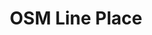 ---
schema: default
title: OSM Line Place
organization: DataScientia Foundation
notes: A dataset encoding information about line places following Open Street Maps.
resources:
  - name: OSM Line Place dataset
    url: >-
      https://drive.google.com/file/d/1mSIBHgKJBw07crEjMTYEi3ylpPL-62fB/view?usp=sharing
    format: ''
license: ''
category:
  - Society and Territory
maintainer: Simone Bocca
maintainer_email: simone.bocca@unitn.it
creator: Xiaoyue Li
creator_email: 'xiaoyue.li@unitn.it '
publisher: DataScientia Foundation
owner: DataScientia Foundation
validator: Simone Bocca
keyword: 'Space, Geography, Trentino'
domain: Trento (Italy)
language: English
issue_datetime: ''
modification_datetime: ''
reference_lightweight_ontology: >-
  <a
  href="https://datascientiafoundation.github.io/LiveKnowledge/datasets/osm-lightweight-ontology/">https://datascientiafoundation.github.io/LiveKnowledge/datasets/osm-lightweight-ontology/</a>
reference_teleontology: >-
  <a
  href="https://datascientiafoundation.github.io/LiveKnowledge/datasets/osm-teleontology/">https://datascientiafoundation.github.io/LiveKnowledge/datasets/osm-teleontology/</a>
reference_domain_language: none
min_longitude: '10.3001648'
max_longitude: '12.4999999'
min_latitude: '45.6000001'
max_latitude: '47.0999953'
temporal_extent: 'to 1st of Feburary, 2023'
generating_activity: DataScientia LiveData Catalog Instantiation
---